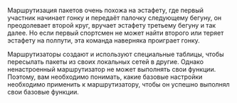 <!-- verified: agorbachev 03.05.2022 -->

<!-- 10.0.1 -->
Маршрутизация пакетов очень похожа на эстафету, где первый участник начинает гонку и передаёт палочку следующему бегуну, он преодолевает второй круг, вручает эстафету третьему бегуну и так далее. Но если первый спортсмен не может найти второго или теряет эстафету на полпути, эта команда наверняка проиграет гонку.

Маршрутизаторы создают и используют специальные таблицы, чтобы пересылать пакеты из своих локальных сетей в другие. Однако ненастроенный маршрутизатор не может выполнять свои функции. Поэтому, вам необходимо понимать, какие базовые настройки необходимо применить к маршрутизатору, чтобы он успешно выполнял свои базовые функции.